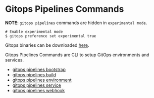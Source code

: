 # Gitops Pipelines Commands

**NOTE**: `gitops pipelines` commands are hidden in `experimental mode`.

```shell
# Enable experimental mode
$ gitops preference set experimental true
```

Gitops binaries can be downloaded [here](https://github.com/redhat-developer/gitops-cli/releases).

Gitops Pipelines Commands are CLI to setup GitOps environments and services.

* [gitops pipelines bootstrap](./bootstrap)
* [gitops pipelines build](./build)
* [gitops pipelines environment](./environment)
* [gitops pipelines service](./service)
* [gitops pipelines webhook](./webhook)
